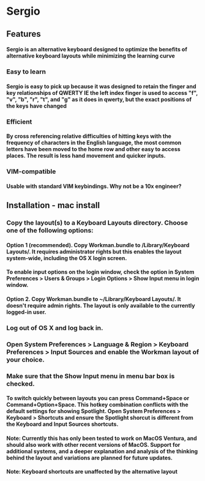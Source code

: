 # Sergio

## Features

#### Sergio is an alternative keyboard designed to optimize the benefits of alternative keyboard layouts while minimizing the learning curve

### Easy to learn

#### Sergio is easy to pick up because it was designed to retain the finger and key relationships of QWERTY IE the left index finger is used to access "f", "v", "b", "r", "t", and "g" as it does in qwerty, but the exact positions of the keys have changed

### Efficient

#### By cross referencing relative difficulties of hitting keys with the frequency of characters in the English language, the most common letters have been moved to the home row and other easy to access places. The result is less hand movement and quicker inputs.

### VIM-compatible

#### Usable with standard VIM keybindings. Why not be a 10x engineer?

## Installation - mac install

### Copy the layout(s) to a Keyboard Layouts directory. Choose one of the following options:

#### Option 1 (recommended). Copy Workman.bundle to /Library/Keyboard Layouts/. It requires administrator rights but this enables the layout system-wide, including the OS X login screen.

#### To enable input options on the login window, check the option in System Preferences > Users & Groups > Login Options > Show Input menu in login window.

#### Option 2. Copy Workman.bundle to ~/Library/Keyboard Layouts/. It doesn't require admin rights. The layout is only available to the currently logged-in user.

### Log out of OS X and log back in.

### Open System Preferences > Language & Region > Keyboard Preferences > Input Sources and enable the Workman layout of your choice.

### Make sure that the Show Input menu in menu bar box is checked.

#### To switch quickly between layouts you can press Command+Space or Command+Option+Space. This hotkey combination conflicts with the default settings for showing Spotlight. Open System Preferences > Keyboard > Shortcuts and ensure the Spotlight shorcut is different from the Keyboard and Input Sources shortcuts.

#### Note: Currently this has only been tested to work on MacOS Ventura, and should also work with other recent versions of MacOS. Support for additional systems, and a deeper explanation and analysis of the thinking behind the layout and variations are planned for future updates.

#### Note: Keyboard shortcuts are unaffected by the alternative layout
